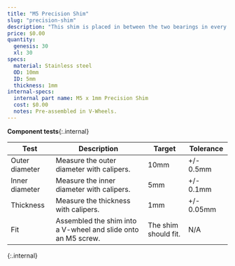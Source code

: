 ```yaml
---
title: "M5 Precision Shim"
slug: "precision-shim"
description: "This shim is placed in between the two bearings in every pre-assembled V-wheel."
price: $0.00
quantity:
  genesis: 30
  xl: 30
specs:
  material: Stainless steel
  OD: 10mm
  ID: 5mm
  thickness: 1mm
internal-specs:
  internal part name: M5 x 1mm Precision Shim
  cost: $0.00
  notes: Pre-assembled in V-Wheels.
---
```


**Component tests**{:.internal}

|Test          |Description  |Target       |Tolerance    |
|--------------|-------------|-------------|-------------|
|Outer diameter|Measure the outer diameter with calipers.|10mm|+/- 0.5mm
|Inner diameter|Measure the inner diameter with calipers.|5mm|+/- 0.1mm
|Thickness     |Measure the thickness with calipers.|1mm|+/- 0.05mm
|Fit           |Assembled the shim into a V-wheel and slide onto an M5 screw.|The shim should fit.|N/A
{:.internal}
